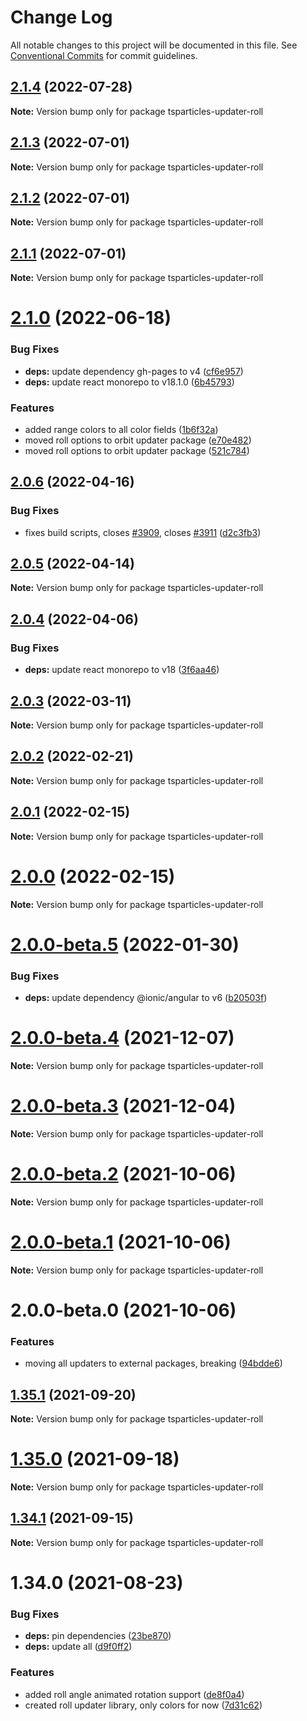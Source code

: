 # Change Log

All notable changes to this project will be documented in this file.
See [Conventional Commits](https://conventionalcommits.org) for commit guidelines.

## [2.1.4](https://github.com/matteobruni/tsparticles/compare/tsparticles-updater-roll@2.1.3...tsparticles-updater-roll@2.1.4) (2022-07-28)

**Note:** Version bump only for package tsparticles-updater-roll





## [2.1.3](https://github.com/matteobruni/tsparticles/compare/tsparticles-updater-roll@2.1.2...tsparticles-updater-roll@2.1.3) (2022-07-01)

**Note:** Version bump only for package tsparticles-updater-roll





## [2.1.2](https://github.com/matteobruni/tsparticles/compare/tsparticles-updater-roll@2.1.1...tsparticles-updater-roll@2.1.2) (2022-07-01)

**Note:** Version bump only for package tsparticles-updater-roll





## [2.1.1](https://github.com/matteobruni/tsparticles/compare/tsparticles-updater-roll@2.1.0...tsparticles-updater-roll@2.1.1) (2022-07-01)

**Note:** Version bump only for package tsparticles-updater-roll





# [2.1.0](https://github.com/matteobruni/tsparticles/compare/tsparticles-updater-roll@2.0.6...tsparticles-updater-roll@2.1.0) (2022-06-18)


### Bug Fixes

* **deps:** update dependency gh-pages to v4 ([cf6e957](https://github.com/matteobruni/tsparticles/commit/cf6e9577132afcec26410f7321fcf5ffcfb05930))
* **deps:** update react monorepo to v18.1.0 ([6b45793](https://github.com/matteobruni/tsparticles/commit/6b457937c41d7681a2135dfcb6ff220e578f22bb))


### Features

* added range colors to all color fields ([1b6f32a](https://github.com/matteobruni/tsparticles/commit/1b6f32ad50beb3dc4813187a6e1d03f3013f3ca9))
* moved roll options to orbit updater package ([e70e482](https://github.com/matteobruni/tsparticles/commit/e70e482f9d17969885da9c7b0c07edba0fb38447))
* moved roll options to orbit updater package ([521c784](https://github.com/matteobruni/tsparticles/commit/521c784ff71022af3b02cac181eb6942d36aa592))





## [2.0.6](https://github.com/matteobruni/tsparticles/compare/tsparticles-updater-roll@2.0.5...tsparticles-updater-roll@2.0.6) (2022-04-16)


### Bug Fixes

* fixes build scripts, closes [#3909](https://github.com/matteobruni/tsparticles/issues/3909), closes [#3911](https://github.com/matteobruni/tsparticles/issues/3911) ([d2c3fb3](https://github.com/matteobruni/tsparticles/commit/d2c3fb33ff9c9d529f2609f89c63cb6e1e61ecda))





## [2.0.5](https://github.com/matteobruni/tsparticles/compare/tsparticles-updater-roll@2.0.4...tsparticles-updater-roll@2.0.5) (2022-04-14)

**Note:** Version bump only for package tsparticles-updater-roll





## [2.0.4](https://github.com/matteobruni/tsparticles/compare/tsparticles-updater-roll@2.0.3...tsparticles-updater-roll@2.0.4) (2022-04-06)


### Bug Fixes

* **deps:** update react monorepo to v18 ([3f6aa46](https://github.com/matteobruni/tsparticles/commit/3f6aa46e399d0092ae13ba494db86256c0d05c40))





## [2.0.3](https://github.com/matteobruni/tsparticles/compare/tsparticles-updater-roll@2.0.2...tsparticles-updater-roll@2.0.3) (2022-03-11)

**Note:** Version bump only for package tsparticles-updater-roll





## [2.0.2](https://github.com/matteobruni/tsparticles/compare/tsparticles-updater-roll@2.0.1...tsparticles-updater-roll@2.0.2) (2022-02-21)

**Note:** Version bump only for package tsparticles-updater-roll





## [2.0.1](https://github.com/matteobruni/tsparticles/compare/tsparticles-updater-roll@2.0.0...tsparticles-updater-roll@2.0.1) (2022-02-15)

**Note:** Version bump only for package tsparticles-updater-roll





# [2.0.0](https://github.com/matteobruni/tsparticles/compare/tsparticles-updater-roll@2.0.0-beta.5...tsparticles-updater-roll@2.0.0) (2022-02-15)

**Note:** Version bump only for package tsparticles-updater-roll





# [2.0.0-beta.5](https://github.com/matteobruni/tsparticles/compare/tsparticles-updater-roll@2.0.0-beta.4...tsparticles-updater-roll@2.0.0-beta.5) (2022-01-30)


### Bug Fixes

* **deps:** update dependency @ionic/angular to v6 ([b20503f](https://github.com/matteobruni/tsparticles/commit/b20503ff2a29f6c8617f42c764c8a868fc334c5f))





# [2.0.0-beta.4](https://github.com/matteobruni/tsparticles/compare/tsparticles-updater-roll@2.0.0-beta.3...tsparticles-updater-roll@2.0.0-beta.4) (2021-12-07)

**Note:** Version bump only for package tsparticles-updater-roll





# [2.0.0-beta.3](https://github.com/matteobruni/tsparticles/compare/tsparticles-updater-roll@2.0.0-beta.2...tsparticles-updater-roll@2.0.0-beta.3) (2021-12-04)

**Note:** Version bump only for package tsparticles-updater-roll





# [2.0.0-beta.2](https://github.com/matteobruni/tsparticles/compare/tsparticles-updater-roll@2.0.0-beta.1...tsparticles-updater-roll@2.0.0-beta.2) (2021-10-06)

**Note:** Version bump only for package tsparticles-updater-roll





# [2.0.0-beta.1](https://github.com/matteobruni/tsparticles/compare/tsparticles-updater-roll@2.0.0-beta.0...tsparticles-updater-roll@2.0.0-beta.1) (2021-10-06)

**Note:** Version bump only for package tsparticles-updater-roll





# 2.0.0-beta.0 (2021-10-06)


### Features

* moving all updaters to external packages, breaking ([94bdde6](https://github.com/matteobruni/tsparticles/commit/94bdde67d0b546c22b7841ff8e969d15ddef3430))





## [1.35.1](https://github.com/matteobruni/tsparticles/compare/tsparticles-updater-roll@1.35.0...tsparticles-updater-roll@1.35.1) (2021-09-20)

**Note:** Version bump only for package tsparticles-updater-roll





# [1.35.0](https://github.com/matteobruni/tsparticles/compare/tsparticles-updater-roll@1.34.1...tsparticles-updater-roll@1.35.0) (2021-09-18)

**Note:** Version bump only for package tsparticles-updater-roll





## [1.34.1](https://github.com/matteobruni/tsparticles/compare/tsparticles-updater-roll@1.34.0...tsparticles-updater-roll@1.34.1) (2021-09-15)

**Note:** Version bump only for package tsparticles-updater-roll





# 1.34.0 (2021-08-23)


### Bug Fixes

* **deps:** pin dependencies ([23be870](https://github.com/matteobruni/tsparticles/commit/23be8708d698e1e37a18f2ed292cbccffb0f1e47))
* **deps:** update all ([d9f0ff2](https://github.com/matteobruni/tsparticles/commit/d9f0ff2f8c4ac269aaad5077492746e3da8fb422))


### Features

* added roll angle animated rotation support ([de8f0a4](https://github.com/matteobruni/tsparticles/commit/de8f0a46436601aeb580651b1f87741fd9fc3c79))
* created roll updater library, only colors for now ([7d31c62](https://github.com/matteobruni/tsparticles/commit/7d31c62ecb8f023234514b5ef46f0de55f75c283))
